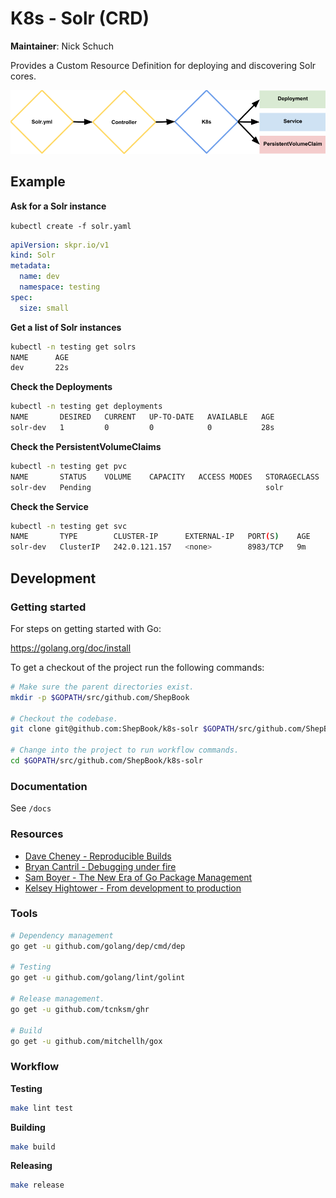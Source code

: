 K8s - Solr (CRD)
================

**Maintainer**: Nick Schuch

Provides a Custom Resource Definition for deploying and discovering Solr cores.

![Diagram](/docs/diagram.png "Diagram")

## Example

**Ask for a Solr instance**

`kubectl create -f solr.yaml`

```yaml
apiVersion: skpr.io/v1
kind: Solr
metadata:
  name: dev
  namespace: testing
spec:
  size: small
```

**Get a list of Solr instances**

```bash
kubectl -n testing get solrs
NAME      AGE
dev       22s
```

**Check the Deployments**

```bash
kubectl -n testing get deployments
NAME       DESIRED   CURRENT   UP-TO-DATE   AVAILABLE   AGE
solr-dev   1         0         0            0           28s
```

**Check the PersistentVolumeClaims**

```bash
kubectl -n testing get pvc
NAME       STATUS    VOLUME    CAPACITY   ACCESS MODES   STORAGECLASS   AGE
solr-dev   Pending                                       solr           39s
```

**Check the Service**

```bash
kubectl -n testing get svc
NAME       TYPE        CLUSTER-IP      EXTERNAL-IP   PORT(S)    AGE
solr-dev   ClusterIP   242.0.121.157   <none>        8983/TCP   9m
```

## Development

### Getting started

For steps on getting started with Go:

https://golang.org/doc/install

To get a checkout of the project run the following commands:

```bash
# Make sure the parent directories exist.
mkdir -p $GOPATH/src/github.com/ShepBook

# Checkout the codebase.
git clone git@github.com:ShepBook/k8s-solr $GOPATH/src/github.com/ShepBook/k8s-solr

# Change into the project to run workflow commands.
cd $GOPATH/src/github.com/ShepBook/k8s-solr
```

### Documentation

See `/docs`

### Resources

* [Dave Cheney - Reproducible Builds](https://www.youtube.com/watch?v=c3dW80eO88I)
* [Bryan Cantril - Debugging under fire](https://www.youtube.com/watch?v=30jNsCVLpAE&t=2675s)
* [Sam Boyer - The New Era of Go Package Management](https://www.youtube.com/watch?v=5LtMb090AZI)
* [Kelsey Hightower - From development to production](https://www.youtube.com/watch?v=XL9CQobFB8I&t=787s)

### Tools

```bash
# Dependency management
go get -u github.com/golang/dep/cmd/dep

# Testing
go get -u github.com/golang/lint/golint

# Release management.
go get -u github.com/tcnksm/ghr

# Build
go get -u github.com/mitchellh/gox
```

### Workflow

**Testing**

```bash
make lint test
```

**Building**

```bash
make build
```

**Releasing**

```bash
make release
```

